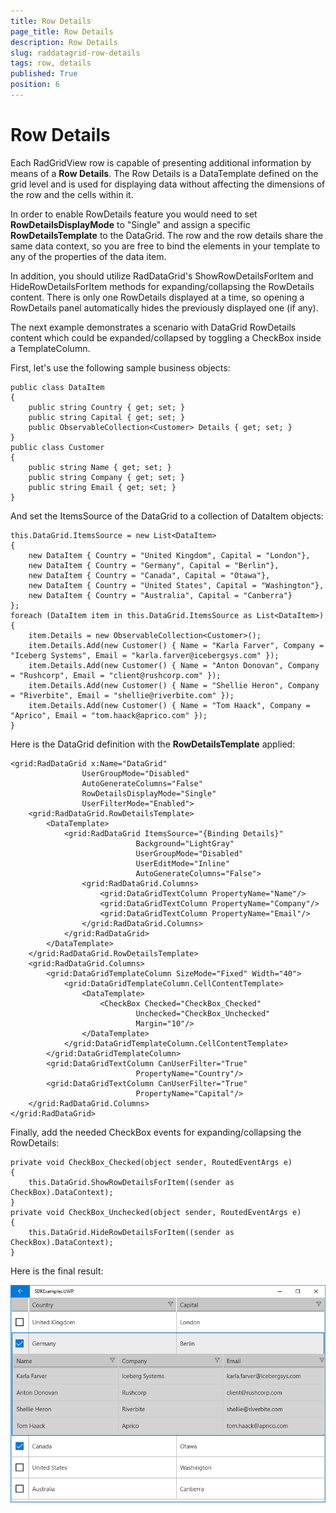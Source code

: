```yaml
---
title: Row Details
page_title: Row Details
description: Row Details
slug: raddatagrid-row-details
tags: row, details
published: True
position: 6
---
```


# Row Details

Each RadGridView row is capable of presenting additional information by means of a **Row Details**. The Row Details is a DataTemplate defined on the grid level and is used for displaying data without affecting the dimensions of the row and the cells within it.

In order to enable RowDetails feature you would need to set **RowDetailsDisplayMode** to "Single" and assign a specific **RowDetailsTemplate** to the DataGrid. The row and the row details share the same data context, so you are free to bind the elements in your template to any of the properties of the data item.

In addition, you should utilize RadDataGrid's ShowRowDetailsForItem and HideRowDetailsForItem methods for expanding/collapsing the RowDetails content. There is only one RowDetails displayed at a time, so opening a RowDetails panel automatically hides the previously displayed one (if any).

The next example demonstrates a scenario with DataGrid RowDetails content which could be expanded/collapsed by toggling a CheckBox inside a TemplateColumn.

First, let's use the following sample business objects:

	public class DataItem
	{
		public string Country { get; set; }
		public string Capital { get; set; }
		public ObservableCollection<Customer> Details { get; set; }
	}
	public class Customer
	{
		public string Name { get; set; }
		public string Company { get; set; }
		public string Email { get; set; }
	}

And set the ItemsSource of the DataGrid to a collection of DataItem objects:

	this.DataGrid.ItemsSource = new List<DataItem>
	{
		new DataItem { Country = "United Kingdom", Capital = "London"},
		new DataItem { Country = "Germany", Capital = "Berlin"},
		new DataItem { Country = "Canada", Capital = "Otawa"},
		new DataItem { Country = "United States", Capital = "Washington"},
		new DataItem { Country = "Australia", Capital = "Canberra"}
	};
	foreach (DataItem item in this.DataGrid.ItemsSource as List<DataItem>)
	{
		item.Details = new ObservableCollection<Customer>();
		item.Details.Add(new Customer() { Name = "Karla Farver", Company = "Iceberg Systems", Email = "karla.farver@icebergsys.com" });
		item.Details.Add(new Customer() { Name = "Anton Donovan", Company = "Rushcorp", Email = "client@rushcorp.com" });
		item.Details.Add(new Customer() { Name = "Shellie Heron", Company = "Riverbite", Email = "shellie@riverbite.com" });
		item.Details.Add(new Customer() { Name = "Tom Haack", Company = "Aprico", Email = "tom.haack@aprico.com" });
	}
	
Here is the DataGrid definition with the **RowDetailsTemplate** applied:

	<grid:RadDataGrid x:Name="DataGrid" 
					UserGroupMode="Disabled"
					AutoGenerateColumns="False"
					RowDetailsDisplayMode="Single"
					UserFilterMode="Enabled">
		<grid:RadDataGrid.RowDetailsTemplate>
			<DataTemplate>
				<grid:RadDataGrid ItemsSource="{Binding Details}"
								Background="LightGray"
								UserGroupMode="Disabled"
								UserEditMode="Inline"
								AutoGenerateColumns="False">
					<grid:RadDataGrid.Columns>
						<grid:DataGridTextColumn PropertyName="Name"/>
						<grid:DataGridTextColumn PropertyName="Company"/>
						<grid:DataGridTextColumn PropertyName="Email"/>
					</grid:RadDataGrid.Columns>
				</grid:RadDataGrid>
			</DataTemplate>
		</grid:RadDataGrid.RowDetailsTemplate>
		<grid:RadDataGrid.Columns>
			<grid:DataGridTemplateColumn SizeMode="Fixed" Width="40">
				<grid:DataGridTemplateColumn.CellContentTemplate>
					<DataTemplate>
						<CheckBox Checked="CheckBox_Checked" 
								Unchecked="CheckBox_Unchecked" 
								Margin="10"/>
					</DataTemplate>
				</grid:DataGridTemplateColumn.CellContentTemplate>
			</grid:DataGridTemplateColumn>
			<grid:DataGridTextColumn CanUserFilter="True" 
								PropertyName="Country"/>
			<grid:DataGridTextColumn CanUserFilter="True" 
								PropertyName="Capital"/>
		</grid:RadDataGrid.Columns>
	</grid:RadDataGrid>

Finally, add the needed CheckBox events for expanding/collapsing the RowDetails:

	private void CheckBox_Checked(object sender, RoutedEventArgs e)
	{
		this.DataGrid.ShowRowDetailsForItem((sender as CheckBox).DataContext);
	}
	private void CheckBox_Unchecked(object sender, RoutedEventArgs e)
	{
		this.DataGrid.HideRowDetailsForItem((sender as CheckBox).DataContext);
	}
	
Here is the final result:

![DataGrid RowDetails](images/datagrid-rowdetails.png)